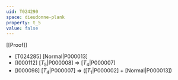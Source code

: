 ```yaml
---
uid: T024290
space: dieudonne-plank
property: t_5
value: false
---
```

[[Proof]]

* [T024285] [Normal|P000013]
* [I000112] [$T_5$|P000008] => [$T_4$|P000007]
* [I000098] [$T_4$|P000007] => ([$T_1$|P000002] + [Normal|P000013])

